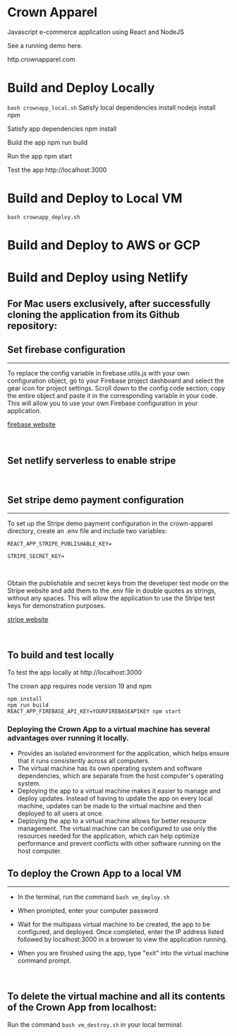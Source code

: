 # Crown Apparel
Javascript e-commerce application using React and NodeJS

See a running demo here.

http.crownapparel.com

# Build and Deploy Locally
`bash crownapp_local.sh`
Satisfy local dependencies
  install nodejs
  install npm

Satisfy app dependencies
  npm install
  
Build the app
  npm run build

Run the app
  npm start

Test the app
  http://localhost:3000

# Build and Deploy to Local VM
`bash crownapp_deploy.sh`

# Build and Deploy to AWS or GCP

# Build and Deploy using Netlify

## For Mac users exclusively, after successfully cloning the application from its Github repository:



## Set firebase configuration
---

To replace the config variable in firebase.utils.js with your own configuration object, go to your Firebase project dashboard and select the gear icon for project settings. Scroll down to the config code section, copy the entire object and paste it in the corresponding variable in your code. This will allow you to use your own Firebase configuration in your application.

[firebase website](https://firebase.google.com/)

<br>

## Set netlify serverless to enable stripe


<br>

## Set stripe demo payment configuration
---

To set up the Stripe demo payment configuration in the crown-apparel directory, create an .env file and include two variables:

`REACT_APP_STRIPE_PUBLISHABLE_KEY=`

`STRIPE_SECRET_KEY=`

<br>

Obtain the publishable and secret keys from the developer test mode on the Stripe website and add them to the .env file in double quotes as strings, without any spaces. This will allow the application to use the Stripe test keys for demonstration purposes.

[stripe website](https://stripe.com/)

<br>

## To build and test locally
To test the app locally at http://localhost:3000

The crown app requires node version 19 and npm

```shell
npm install
npm run build
REACT_APP_FIREBASE_API_KEY=YOURFIREBASEAPIKEY npm start 
```

### Deploying the Crown App to a virtual machine has several advantages over running it locally. 
* Provides an isolated environment for the application, which helps ensure that it runs consistently across all computers. 
* The virtual machine has its own operating system and software dependencies, which are separate from the host computer's operating system.
* Deploying the app to a virtual machine makes it easier to manage and deploy updates. Instead of having to update the app on every local machine, updates can be made to the virtual machine and then deployed to all users at once.
* Deploying the app to a virtual machine allows for better resource management. The virtual machine can be configured to use only the resources needed for the application, which can help optimize performance and prevent conflicts with other software running on the host computer.

## To deploy the Crown App to a local VM
---

* In the terminal, run the command `bash vm_deploy.sh`

* When prompted, enter your computer password

* Wait for the multipass virtual machine to be created, the app to be configured, and deployed. Once completed, enter the IP address listed followed by localhost:3000 in a browser to view the application running.

* When you are finished using the app, type "exit" into the virtual machine command prompt.

<br>

## To delete the virtual machine and all its contents of the Crown App from localhost:

Run the command `bash vm_destroy.sh` in your local terminal.

